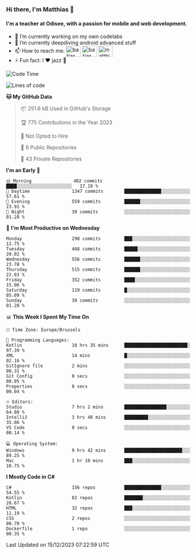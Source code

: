 ### Hi there, I'm Matthias 👋

#### I'm a teacher at Odisee, with a passion for mobile and web development.

- 🔭 I’m currently working on my own codelabs
- 🌱 I’m currently deepdiving android advanced stuff
- 📫 How to reach me: <a href="https://dev.to/batjas" target="_blank"><img align="center" src="https://raw.githubusercontent.com/rahuldkjain/github-profile-readme-generator/master/src/images/icons/Social/devto.svg" alt="batjas" height="30" width="40" /></a>
<a href="https://twitter.com/batjas" target="_blank"><img align="center" src="https://raw.githubusercontent.com/rahuldkjain/github-profile-readme-generator/master/src/images/icons/Social/twitter.svg" alt="batjas" height="30" width="40" /></a>
<a href="https://linkedin.com/in/matthiasdruwé" target="_blank"><img align="center" src="https://raw.githubusercontent.com/rahuldkjain/github-profile-readme-generator/master/src/images/icons/Social/linked-in-alt.svg" alt="matthiasdruwé" height="30" width="40" /></a>
- ⚡ Fun fact: I ❤ jazz 🎷


<!--START_SECTION:waka-->
![Code Time](http://img.shields.io/badge/Code%20Time-938%20hrs%2038%20mins-blue)

![Lines of code](https://img.shields.io/badge/From%20Hello%20World%20I%27ve%20Written-2.6%20million%20lines%20of%20code-blue)

**🐱 My GitHub Data** 

> 📦 251.6 kB Used in GitHub's Storage 
 > 
> 🏆 775 Contributions in the Year 2023
 > 
> 🚫 Not Opted to Hire
 > 
> 📜 9 Public Repositories 
 > 
> 🔑 43 Private Repositories 
 > 
**I'm an Early 🐤** 

```text
🌞 Morning                402 commits         ████░░░░░░░░░░░░░░░░░░░░░   17.19 % 
🌆 Daytime                1347 commits        ██████████████░░░░░░░░░░░   57.61 % 
🌃 Evening                559 commits         ██████░░░░░░░░░░░░░░░░░░░   23.91 % 
🌙 Night                  30 commits          ░░░░░░░░░░░░░░░░░░░░░░░░░   01.28 % 
```
📅 **I'm Most Productive on Wednesday** 

```text
Monday                   298 commits         ███░░░░░░░░░░░░░░░░░░░░░░   12.75 % 
Tuesday                  468 commits         █████░░░░░░░░░░░░░░░░░░░░   20.02 % 
Wednesday                556 commits         ██████░░░░░░░░░░░░░░░░░░░   23.78 % 
Thursday                 515 commits         ██████░░░░░░░░░░░░░░░░░░░   22.03 % 
Friday                   352 commits         ████░░░░░░░░░░░░░░░░░░░░░   15.06 % 
Saturday                 119 commits         █░░░░░░░░░░░░░░░░░░░░░░░░   05.09 % 
Sunday                   30 commits          ░░░░░░░░░░░░░░░░░░░░░░░░░   01.28 % 
```


📊 **This Week I Spent My Time On** 

```text
🕑︎ Time Zone: Europe/Brussels

💬 Programming Languages: 
Kotlin                   10 hrs 35 mins      ████████████████████████░   97.39 % 
XML                      14 mins             █░░░░░░░░░░░░░░░░░░░░░░░░   02.16 % 
GitIgnore file           2 mins              ░░░░░░░░░░░░░░░░░░░░░░░░░   00.31 % 
Git Config               0 secs              ░░░░░░░░░░░░░░░░░░░░░░░░░   00.05 % 
Properties               0 secs              ░░░░░░░░░░░░░░░░░░░░░░░░░   00.04 % 

🔥 Editors: 
Studio                   7 hrs 2 mins        ████████████████░░░░░░░░░   64.80 % 
IntelliJ                 3 hrs 48 mins       █████████░░░░░░░░░░░░░░░░   35.06 % 
VS Code                  0 secs              ░░░░░░░░░░░░░░░░░░░░░░░░░   00.14 % 

💻 Operating System: 
Windows                  9 hrs 42 mins       ██████████████████████░░░   89.25 % 
Mac                      1 hr 10 mins        ███░░░░░░░░░░░░░░░░░░░░░░   10.75 % 
```

**I Mostly Code in C#** 

```text
C#                       156 repos           ██████████████░░░░░░░░░░░   54.55 % 
Kotlin                   82 repos            ███████░░░░░░░░░░░░░░░░░░   28.67 % 
HTML                     32 repos            ███░░░░░░░░░░░░░░░░░░░░░░   11.19 % 
CSS                      2 repos             ░░░░░░░░░░░░░░░░░░░░░░░░░   00.70 % 
Dockerfile               1 repo              ░░░░░░░░░░░░░░░░░░░░░░░░░   00.35 % 
```




 Last Updated on 15/12/2023 07:22:59 UTC
<!--END_SECTION:waka-->
